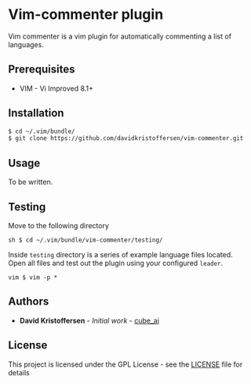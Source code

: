 # Vim-commenter plugin

Vim commenter is a vim plugin for automatically commenting a list of languages.

## Prerequisites

* VIM - Vi Improved 8.1+

## Installation

```sh
$ cd ~/.vim/bundle/
$ git clone https://github.com/davidkristoffersen/vim-commenter.git
```

## Usage

To be written.

## Testing

Move to the following directory

``sh
$ cd ~/.vim/bundle/vim-commenter/testing/
``

Inside `testing` directory is a series of example language files located.  
Open all files and test out the plugin using your configured `leader`.

``vim
$ vim -p *
``

## Authors

* **David Kristoffersen** - *Initial work* - [cube_ai](https://github.com/davidkristoffersen)

## License

This project is licensed under the GPL License - see the [LICENSE](LICENSE) file for details
